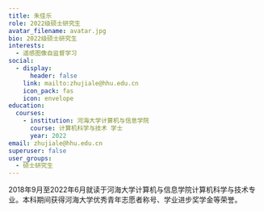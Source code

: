 ```yaml
---
title: 朱佳乐
role: 2022级硕士研究生
avatar_filename: avatar.jpg
bio: 2022级硕士研究生
interests:
  - 遥感图像自监督学习
social:
  - display:
      header: false
    link: mailto:zhujiale@hhu.edu.cn
    icon_pack: fas
    icon: envelope
education:
  courses:
    - institution: 河海大学计算机与信息学院
      course: 计算机科学与技术 学士
      year: 2022
email: zhujiale@hhu.edu.cn
superuser: false
user_groups:
  - 硕士研究生
---
```

2018年9月至2022年6月就读于河海大学计算机与信息学院计算机科学与技术专业。本科期间获得河海大学优秀青年志愿者称号、学业进步奖学金等荣誉。
